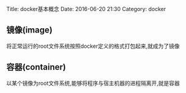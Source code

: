 Title: docker基本概念
Date: 2016-06-20 21:30
Category: docker

## 镜像(image)
将正常运行的root文件系统按照docker定义的格式打包起来,就成为了镜像

## 容器(container)
以某个镜像为root文件系统,能够将程序与宿主机器的进程隔离开,就是容器
